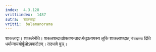 ```yaml
---
index:  4.3.128
vrittiindex:  1487
sutra:  शाकलाद्वा
vritti:  balamanorama 
---
```


शाकलाद्वा। शाकलेनेति। शकलशब्दात्प्रोक्ताणन्तादध्येतृप्रत्ययस्य लुकि शाकलशब्दात् `गोत्रचरणा` दिति धर्माम्नाययोर्वुञोऽपवादोऽण्। तदभावे वुञ्।

